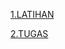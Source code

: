 
[1.LATIHAN](https://github.com/Afifa9/tekn-cloud-computing/blob/d248c938ca8cabeff300f001af1b56a43fbdaed2/minggu-08/Latihan.md)

[2.TUGAS](https://github.com/Afifa9/tekn-cloud-computing/blob/e3c030ee502cc8184764cb3585e0f096aa8ebadc/minggu-07/Tugas.md)

